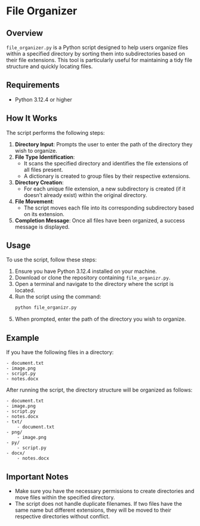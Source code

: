 # File Organizer

## Overview
`file_organizer.py` is a Python script designed to help users organize files within a specified directory by sorting them into subdirectories based on their file extensions. This tool is particularly useful for maintaining a tidy file structure and quickly locating files.

## Requirements
- Python 3.12.4 or higher

## How It Works
The script performs the following steps:

1. **Directory Input**: Prompts the user to enter the path of the directory they wish to organize.
2. **File Type Identification**: 
   - It scans the specified directory and identifies the file extensions of all files present.
   - A dictionary is created to group files by their respective extensions.
3. **Directory Creation**: 
   - For each unique file extension, a new subdirectory is created (if it doesn’t already exist) within the original directory.
4. **File Movement**: 
   - The script moves each file into its corresponding subdirectory based on its extension.
5. **Completion Message**: Once all files have been organized, a success message is displayed.

## Usage
To use the script, follow these steps:

1. Ensure you have Python 3.12.4 installed on your machine.
2. Download or clone the repository containing `file_organizr.py`.
3. Open a terminal and navigate to the directory where the script is located.
4. Run the script using the command:
   ```bash
   python file_organizr.py
   ```
5. When prompted, enter the path of the directory you wish to organize.

## Example
If you have the following files in a directory:

```
- document.txt
- image.png
- script.py
- notes.docx
```

After running the script, the directory structure will be organized as follows:

```
- document.txt
- image.png
- script.py
- notes.docx
- txt/
    - document.txt
- png/
    - image.png
- py/
    - script.py
- docx/
    - notes.docx
```

## Important Notes
- Make sure you have the necessary permissions to create directories and move files within the specified directory.
- The script does not handle duplicate filenames. If two files have the same name but different extensions, they will be moved to their respective directories without conflict.
